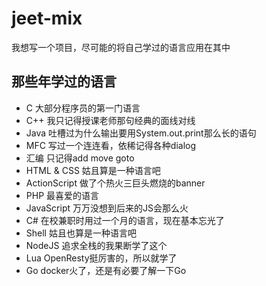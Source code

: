# jeet-mix
我想写一个项目，尽可能的将自己学过的语言应用在其中

## 那些年学过的语言
* C 大部分程序员的第一门语言
* C++ 我只记得授课老师那句经典的面线对线
* Java 吐槽过为什么输出要用System.out.print那么长的语句
* MFC 写过一个连连看，依稀记得各种dialog
* 汇编 只记得add move goto
* HTML & CSS 姑且算是一种语言吧
* ActionScript 做了个热火三巨头燃烧的banner
* PHP 最喜爱的语言
* JavaScript 万万没想到后来的JS会那么火
* C# 在校兼职时用过一个月的语言，现在基本忘光了
* Shell 姑且也算是一种语言吧
* NodeJS 追求全栈的我果断学了这个
* Lua OpenResty挺厉害的，所以就学了
* Go docker火了，还是有必要了解一下Go
